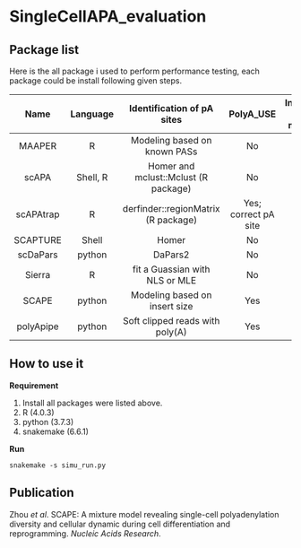 # SingleCellAPA_evaluation



## Package list

Here is the all package i used to perform performance testing, each package could be install following given steps.



|   Name    | Language |     Identification of  pA sites      |      PolyA_USE       | Invidual cell  matrix | Version |                          website                          |
| :-------: | :------: | :----------------------------------: | :------------------: | :-------------------: | :-----: | :-------------------------------------------------------: |
|  MAAPER   |    R     |     Modeling based on known PASs     |          No          |          No           |  1.1.1  |           https://github.com/Vivianstats/MAAPER           |
|   scAPA   | Shell, R | Homer and mclust::Mclust (R package) |          No          |          Yes          |  0.1.0  |             https://github.com/ElkonLab/scAPA             |
| scAPAtrap |    R     | derfinder::regionMatrix (R package)  | Yes; correct pA site |          Yes          |  0.1.0  |            https://github.com/BMILAB/scAPAtrap            |
| SCAPTURE  |  Shell   |                Homer                 |          No          |          Yes          |    1    |            https://github.com/YangLab/SCAPTURE            |
| scDaPars  |  python  |               DaPars2                |          No          |          No           |  0.1.0  |          https://github.com/YiPeng-Gao/scDaPars           |
|  Sierra   |    R     |    fit a Guassian with NLS or MLE    |          No          |          Yes          | 0.99.27 |              https://github.com/VCCRI/Sierra              |
|   SCAPE   |  python  |   Modeling based on insert size    |          Yes          |          Yes          |  1.0.0  |            https://github.com/LuChenLab/SCAPE             |
| polyApipe |  python  |   Soft clipped reads with poly(A)    |         Yes          |          Yes          |  0.1.0  | https://github.com/MonashBioinformaticsPlatform/polyApipe |



## How to use it



**Requirement**

1. Install all packages were listed above.
2. R (4.0.3)
3. python (3.7.3)
4. snakemake (6.6.1)



**Run**

```shell
snakemake -s simu_run.py
```



## Publication

Zhou *et al*. SCAPE: A mixture model revealing single-cell polyadenylation diversity and cellular dynamic during cell differentiation and reprogramming. *Nucleic Acids Research*.
